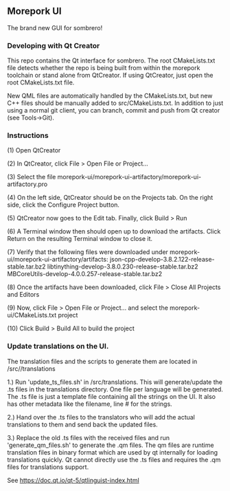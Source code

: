 ## Morepork UI

The brand new GUI for sombrero!

### Developing with Qt Creator

This repo contains the Qt interface for sombrero. The root CMakeLists.txt file detects whether the repo is being built from within the morepork toolchain or stand alone from QtCreator. If using QtCreator, just open the root CMakeLists.txt file.

New QML files are automatically handled by the CMakeLists.txt, but new C++ files should be manually added to src/CMakeLists.txt. In addition to just using a normal git client, you can branch, commit and push from Qt creator (see Tools->Git).

### Instructions

(1) Open QtCreator

(2) In QtCreator, click File > Open File or Project...

(3) Select the file morepork-ui/morepork-ui-artifactory/morepork-ui-artifactory.pro

(4) On the left side, QtCreator should be on the Projects tab. On the right side, click the Configure Project button.

(5) QtCreator now goes to the Edit tab. Finally, click Build > Run

(6) A Terminal window then should open up to download the artifacts. Click Return on the resulting Terminal window to close it. 

(7) Verify that the following files were downloaded under morepork-ui/morepork-ui-artifactory/artifacts:
	json-cpp-develop-3.8.2.122-release-stable.tar.bz2
	libtinything-develop-3.8.0.230-release-stable.tar.bz2
	MBCoreUtils-develop-4.0.0.257-release-stable.tar.bz2


(8) Once the artifacts have been downloaded, click File > Close All Projects and Editors

(9) Now, click File > Open File or Project... and select the morepork-ui/CMakeLists.txt project

(10) Click Build > Build All to build the project

### Update translations on the UI.

The translation files and the scripts to generate them are located in /src//translations

1.) Run 'update_ts_files.sh' in /src/translations. This will generate/update the .ts files in the translations directory. One file per language will be generated. The .ts file is just a template file containing all the strings on the UI. It also has other metadata like the filename, line # for the strings.

2.) Hand over the .ts files to the translators who will add the actual translations to them and send back the updated files.

3.) Replace the old .ts files with the received files and run 'generate_qm_files.sh' to generate the .qm files. The qm files are runtime translation files in binary format which are used by qt internally for loading translations quickly. Qt cannot directly use the .ts files and requires the .qm files for translations support.

See https://doc.qt.io/qt-5/qtlinguist-index.html
